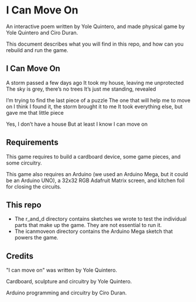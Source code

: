 I Can Move On
=============

An interactive poem written by Yole Quintero, and made physical game by Yole Quintero and Ciro Duran.

This document describes what you will find in this repo, and how can you rebuild and run the game.

## I Can Move On

A storm passed a few days ago
It took my house, leaving me unprotected
The sky is grey, there’s no trees
It’s just me standing, revealed

I’m trying to find the last piece of a puzzle
The one that will help me to move on
I think I found it, the storm brought it to me
It took everything else, but gave me that little piece

Yes, I don’t have a house
But at least I know I can move on

## Requirements

This game requires to build a cardboard device, some game pieces, and some circuitry.

This game also requires an Arduino (we used an Arduino Mega, but it could be an Arduino UNO), a 32x32 RGB Adafruit Matrix screen, and kitchen foil for closing the circuits.

## This repo

* The r_and_d directory contains sketches we wrote to test the individual parts that make up the game. They are not essential to run it.
* The icanmoveon directory contains the Arduino Mega sketch that powers the game.

## Credits

"I can move on" was written by Yole Quintero.

Cardboard, sculpture and circuitry by Yole Quintero.

Arduino programming and circuitry by Ciro Duran.